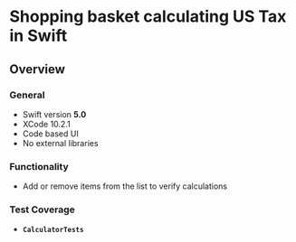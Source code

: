 # Shopping basket calculating US Tax in Swift

## Overview

### General

- Swift version **5.0**
- XCode 10.2.1
- Code based UI
- No external libraries

### Functionality
- Add or remove items from the list to verify calculations

### Test Coverage
-  **`CalculatorTests`** 